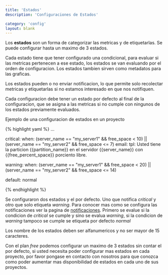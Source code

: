 ```yaml
---
title: 'Estados'
description: 'Configuraciones de Estados'

category: 'config'
layout: blank
---
```


Los **estados** son un forma de categorizar las metricas y de etiquetarlas. Se puede configurar hasta un maximo de 3 estados.

Cada estado tiene que tener configurado una condicional, para evaluar si las metricas pertenecen a ese estado, los estados
se van evaluando por el orden de configuracion. Los estados tambien sirven como metadatos para las graficas.

Los estados pueden o no enviar notificacion, lo que permite solo recolectar metricas y etiquetarlas
si no estamos interesado en que nos notifiquen.

Cada configuracion debe tener un estado por defecto al final de la configuracion, que se asigna a las metricas si no cumple
con ningunos de los estados previamente evaluados.

Ejemplo de una configuracion de estados en un proyecto

{% highlight yaml %}
...

critical:
     when: (server_name == "my_server1" && free_space < 10) ||
           (server_name == "my_server2" && free_space <= 7)
     email:
         tpl: Usted tiene la particion {{partition_name}} en el servidor {{server_name}} con
              {{free_percent_space}} porciento libre.

warning:
      when: (server_name == "my_server1" && free_space < 20) ||
            (server_name == "my_server2" && free_space <= 14)

default: normal

{% endhighlight %}

Se configuraron dos estados y el por defecto. Uno que notifica *critical* y otro que solo etiqueta *warning*. Para conocer mas
como se configura las notificaciones ver la pagina de [notificaciones](#/notif/). Primero se evalue si la condicion de *critical* se cumple y sino se evalua *warning*, si la condicion de *warning* tampoco se cumple se etiqueta por defecto *normal*

Los nombre de los estados deben ser alfanumericos y no ser mayor de 15 caracteres.

Con el plan *free* podemos configurar un maximo de 3 estados sin contar el por defecto, si usted necesita poder configurar mas estados
en cada proyecto, por favor pongase en contacto con nosotros para que conozca como poder aumentar mas disponibilidad de
estados en cada uno de sus proyectos.